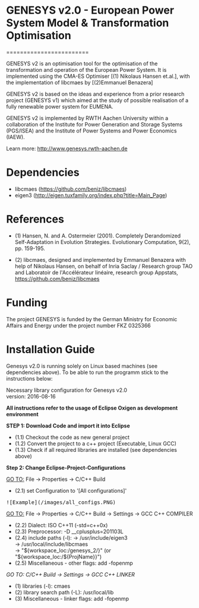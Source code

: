# GENESYS v2.0 - European Power System Model & Transformation Optimisation
========================

GENESYS v2 is an optimisation tool for the optimisation of the transformation and operation of the European Power System. It is implemented using the CMA-ES Optimiser [(1) Nikolaus Hansen et.al.], with the implementation of libcmaes by [(2)Emmanuel Benazera]

GENESYS v2 is based on the ideas and experience from a prior research project (GENESYS v1) which aimed at the study of possible realisation of a fully renewable power system for EUMENA.

GENESYS v2 is implemented by RWTH Aachen University within a collaboration of the Institute for Power Generation and Storage Systems (PGS/ISEA) and the Institute of Power Systems and Power Economics (IAEW).

Learn more: http://www.genesys.rwth-aachen.de

# Dependencies

- libcmaes  (https://github.com/beniz/libcmaes)
- eigen3 (http://eigen.tuxfamily.org/index.php?title=Main_Page)

# References

- (1) Hansen, N. and A. Ostermeier (2001). Completely Derandomized Self-Adaptation in Evolution Strategies. Evolutionary Computation, 9(2), pp. 159-195.

- (2) libcmaes,  designed and implemented by Emmanuel Benazera with help of Nikolaus Hansen, on behalf of Inria Saclay / Research group TAO and Laboratoir de l'Accélérateur linéaire, research group Appstats, https://github.com/beniz/libcmaes

# Funding
The project GENESYS is funded by the German Ministry for Economic Affairs and Energy under the project number FKZ 0325366


# Installation Guide
Genesys v2.0 is running solely on Linux based machines (see dependencies above). To be able to run the programm stick to the instructions below:

Necessary library configuration for Genesys v2.0<br/>
version: 2016-08-16

**All instructions refer to the usage of Eclipse Oxigen as development environment**

**STEP 1: Download Code and import it into Eclipse**
- (1.1) Checkout the code as new general project
- (1.2) Convert the project to a c++ project (Executable, Linux GCC)
- (1.3) Check if all required libraries are installed (see dependencies above)

**Step 2: Change Eclipse-Project-Configurations**<br/>

<ins>GO TO:</ins> File → Properties → C/C++ Build
- (2.1) set Configuration to '[All configurations]' 

<kbd>
	![Example](/images/all_configs.PNG)
</kbd>

<ins>GO TO:</ins> File → Properties → C/C++ Build → Settings → GCC C++ COMPILER



- (2.2) Dialect: ISO C++11 (-std=c++0x)
- (2.3) Preprocessor: -D __cplusplus=201103L
- (2.4) include paths (-l):	-> /usr/include/eigen3<br/>
				-> /usr/local/include/libcmaes<br/>
				-> "${workspace_loc:/genesys_2/}" (or "${workspace_loc:/${ProjName}}")
- (2.5) Miscellaneous - other flags: add -fopenmp

*GO TO: C/C++ Build -> Settings -> GCC C++ LINKER*

- (1) libraries (-l): 			cmaes
- (2) library search path (-L): 	/usr/local/lib
- (3) Miscellaneous - linker flags: 	add -fopenmp

